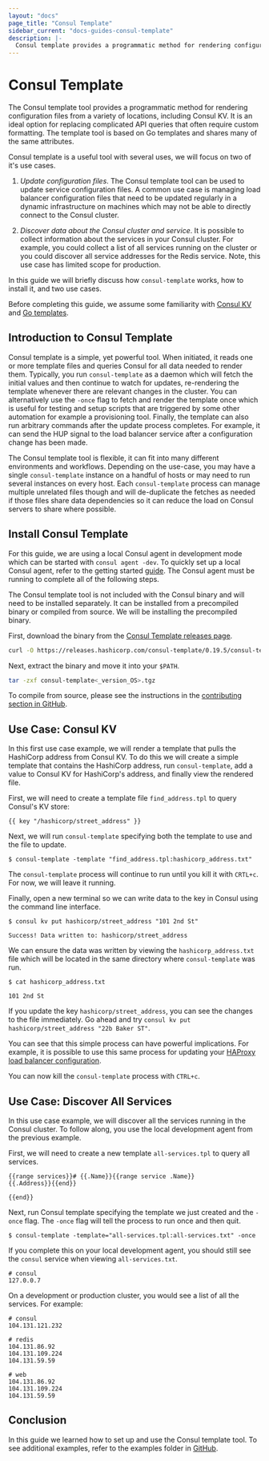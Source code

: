 ```yaml
---
layout: "docs"
page_title: "Consul Template"
sidebar_current: "docs-guides-consul-template"
description: |-
  Consul template provides a programmatic method for rendering configuration files from Consul data.
---
```


# Consul Template

The Consul template tool provides a programmatic method
for rendering configuration files from a variety of locations,
including Consul KV. It is an ideal option for replacing complicated API
queries that often require custom formatting.
The template tool is based on Go templates and shares many
of the same attributes.

Consul template is a useful tool with several uses, we will focus on two
of it's use cases.

1. *Update configuration files*. The Consul template tool can be used
to update service configuration files. A common use case is managing load
balancer configuration files that need to be updated regularly in a dynamic
infrastructure on machines which may not be able to directly connect to the Consul cluster.

1. *Discover data about the Consul cluster and service*. It is possible to collect
information about the services in your Consul cluster. For example, you could
collect a list of all services running on the cluster or you could discover all
service addresses for the Redis service. Note, this use case has limited
scope for production.

In this guide we will briefly discuss how `consul-template` works,
how to install it, and two use cases.

Before completing this guide, we assume some familiarity with
[Consul KV](https://learn.hashicorp.com/consul/getting-started/kv)
 and [Go templates](https://golang.org/pkg/text/template/).

## Introduction to Consul Template

Consul template is a simple, yet powerful tool. When initiated, it
reads one or more template files and queries Consul for all
data needed to render them. Typically, you run `consul-template` as a
daemon which will fetch the initial values and then continue to watch
for updates, re-rendering the template whenever there are relevant changes in
the cluster. You can alternatively use the `-once` flag to fetch and render
the template once which is useful for testing and
setup scripts that are triggered by some other automation for example a
provisioning tool. Finally, the template can also run arbitrary commands after the update
process completes. For example, it can send the HUP signal to the
load balancer service after a configuration change has been made.

The Consul template tool is flexible, it can fit into many
different environments and workflows. Depending on the use-case, you
may have a single `consul-template` instance on a handful of hosts
or may need to run several instances on every host. Each `consul-template`
process can manage multiple unrelated files though and will de-duplicate
 the fetches as needed if those files share data dependencies so it can
reduce the load on Consul servers to share where possible.

## Install Consul Template

For this guide, we are using a local Consul agent in development
mode which can be started with `consul agent -dev`. To quickly set
up a local Consul agent, refer to the getting started [guide](https://learn.hashicorp.com/consul/getting-started/install). The
Consul agent must be running to complete all of the following
steps.

The Consul template tool is not included with the Consul binary and will
need to be installed separately. It can be installed from a precompiled
binary or compiled from source. We will be installing the precompiled binary.

First, download the binary from the [Consul Template releases page](https://releases.hashicorp.com/consul-template/).

```sh
curl -O https://releases.hashicorp.com/consul-template/0.19.5/consul-template<_version_OS>.tgz
```

Next, extract the binary and move it into your `$PATH`.

```sh
tar -zxf consul-template<_version_OS>.tgz
```

To compile from source, please see the instructions in the
[contributing section in GitHub](https://github.com/hashicorp/consul-template#contributing).

## Use Case: Consul KV

In this first use case example, we will render a template that pulls the HashiCorp address
from Consul KV. To do this we will create a simple template that contains the HashiCorp
address, run `consul-template`, add a value to Consul KV for HashiCorp's address, and
finally view the rendered file.

First, we will need to create a template file `find_address.tpl` to query
Consul's KV store:

```liquid
{{ key "/hashicorp/street_address" }}
```

Next, we will run `consul-template` specifying both
the template to use and the file to update.

```shell
$ consul-template -template "find_address.tpl:hashicorp_address.txt"
```

The `consul-template` process will continue to run until you kill it with `CRTL+c`.
For now, we will leave it running.

Finally, open a new terminal so we can write data to the key in Consul using the command
line interface.

```shell
$ consul kv put hashicorp/street_address "101 2nd St"

Success! Data written to: hashicorp/street_address
```

We can ensure the data was written by viewing the `hashicorp_address.txt`
file which will be located in the same directory where `consul-template`
was run.

```shell
$ cat hashicorp_address.txt

101 2nd St
```

If you update the key `hashicorp/street_address`, you can see the changes to the file
immediately. Go ahead and try `consul kv put hashicorp/street_address "22b Baker ST"`.

You can see that this simple process can have powerful implications. For example, it is
possible to use this same process for updating your [HAProxy load balancer
configuration](https://github.com/hashicorp/consul-template/blob/master/examples/haproxy.md).

You can now kill the `consul-template` process with `CTRL+c`.

## Use Case: Discover All Services

In this use case example, we will discover all the services running in the Consul cluster.
To follow along, you use the local development agent from the previous example.

First, we will need to create a new template `all-services.tpl` to query all services.

```liquid
{{range services}}# {{.Name}}{{range service .Name}}
{{.Address}}{{end}}

{{end}}
```

Next, run Consul template specifying the template we just created and the `-once` flag.
The `-once` flag will tell the process to run once and then quit.

```shell
$ consul-template -template="all-services.tpl:all-services.txt" -once
```

If you complete this on your local development agent, you should
still see the `consul` service when viewing `all-services.txt`.

```text
# consul
127.0.0.7
```
On a development or production cluster, you would see a list of all the services.
For example:

```text
# consul
104.131.121.232

# redis
104.131.86.92
104.131.109.224
104.131.59.59

# web
104.131.86.92
104.131.109.224
104.131.59.59
```

## Conclusion

In this guide we learned how to set up and use the Consul template tool.
To see additional examples, refer to the examples folder
in [GitHub](https://github.com/hashicorp/consul-template/tree/master/examples).
